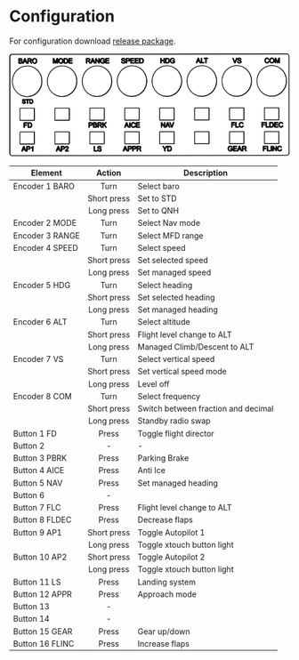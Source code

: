 # Configuration

For configuration download [release package](https://github.com/Koseng/MSFSxTouchMini/releases).


![Picture Panel](../Pics/xtouchTotalOptimal.svg) 

| Element           | Action        | Description |
| -------------     |:-------------:|-------------|
| Encoder 1 BARO    | Turn          | Select baro   |
|                   | Short press   | Set to STD    |   
|                   | Long press    | Set to QNH    |   
| Encoder 2 MODE    | Turn          | Select Nav mode       |
| Encoder 3 RANGE   | Turn          | Select MFD range      |
| Encoder 4 SPEED   | Turn          | Select speed          |
|                   | Short press   | Set selected speed    |   
|                   | Long press    | Set managed speed     |
| Encoder 5 HDG     | Turn          | Select heading        |
|                   | Short press   | Set selected heading  |   
|                   | Long press    | Set managed heading   |
| Encoder 6 ALT     | Turn          | Select altitude       |
|                   | Short press   | Flight level change to ALT   |   
|                   | Long press    | Managed Climb/Descent to ALT |
| Encoder 7 VS      | Turn          | Select vertical speed        |
|                   | Short press   | Set vertical speed mode      |   
|                   | Long press    | Level off                    |
| Encoder 8 COM     | Turn          | Select frequency                    |
|                   | Short press   | Switch between fraction and decimal |   
|                   | Long press    | Standby radio swap                  |
| Button 1 FD       | Press         | Toggle flight director              |
| Button 2          | -             | -                                   |
| Button 3 PBRK     | Press         | Parking Brake                       |
| Button 4 AICE     | Press         | Anti Ice                            |
| Button 5 NAV      | Press         | Set managed heading                 |
| Button 6          | -             |                                     |
| Button 7 FLC      | Press         | Flight level change to ALT          |
| Button 8 FLDEC    | Press         | Decrease flaps                      |
| Button 9 AP1      | Short press   | Toggle Autopilot 1                  |
|                   | Long press    | Toggle xtouch button light          |
| Button 10 AP2     | Short press   | Toggle Autopilot 2                  |
|                   | Long press    | Toggle xtouch button light          |
| Button 11 LS      | Press         | Landing system                      |
| Button 12 APPR    | Press         | Approach mode                       |
| Button 13         | -             |                                     |
| Button 14         | -             |                                     |
| Button 15 GEAR    | Press         | Gear up/down                        |
| Button 16 FLINC   | Press         | Increase flaps                      |
